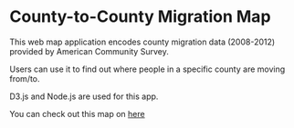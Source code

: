 # County-to-County Migration Map

This web map application encodes county migration data (2008-2012) provided by American Community Survey. 

Users can use it to find out where people in a specific county are moving from/to. 

D3.js and Node.js are used for this app.

You can check out this map on [here](http://vannizhang.github.io/migration_flow_map/)
